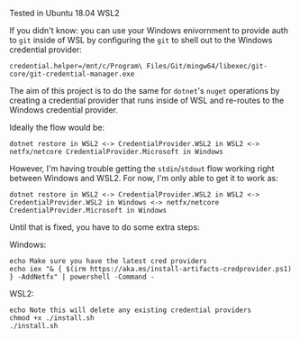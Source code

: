 Tested in Ubuntu 18.04 WSL2

If you didn't know: you can use your Windows enivornment to provide auth to `git` inside of WSL by configuring the `git` to shell out to the Windows credential provider:
```
credential.helper=/mnt/c/Program\ Files/Git/mingw64/libexec/git-core/git-credential-manager.exe
```

The aim of this project is to do the same for `dotnet`'s `nuget` operations by creating a credential provider that runs inside of WSL and re-routes to the Windows credential provider.

Ideally the flow would be:
```
dotnet restore in WSL2 <-> CredentialProvider.WSL2 in WSL2 <-> netfx/netcore CredentialProvider.Microsoft in Windows
```

However, I'm having trouble getting the `stdin`/`stdout` flow working right between Windows and WSL2.   For now, I'm only able to get it to work as:
```
dotnet restore in WSL2 <-> CredentialProvider.WSL2 in WSL2 <-> CredentialProvider.WSL2 in Windows <-> netfx/netcore CredentialProvider.Microsoft in Windows
```

Until that is fixed, you have to do some extra steps:

Windows:
```
echo Make sure you have the latest cred providers
echo iex "& { $(irm https://aka.ms/install-artifacts-credprovider.ps1) } -AddNetfx" | powershell -Command -
```

WSL2:
```
echo Note this will delete any existing credential providers
chmod +x ./install.sh
./install.sh
```

